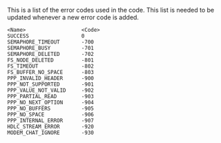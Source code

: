 This is a list of the error codes used in the code.
This list is needed to be updated whenever a new error code is added.

    <Name>                  <Code>
    SUCCESS                 0
    SEMAPHORE_TIMEOUT       -700
    SEMAPHORE_BUSY          -701
    SEMAPHORE_DELETED       -702
    FS_NODE_DELETED         -801
    FS_TIMEOUT              -802
    FS_BUFFER_NO_SPACE      -803
    PPP_INVALID_HEADER      -900
    PPP_NOT_SUPPORTED       -901
    PPP_VALUE_NOT_VALID     -902
    PPP_PARTIAL_READ        -903
    PPP_NO_NEXT_OPTION      -904
    PPP_NO_BUFFERS          -905
    PPP_NO_SPACE            -906
    PPP_INTERNAL_ERROR      -907
    HDLC_STREAM_ERROR       -920
    MODEM_CHAT_IGNORE       -930